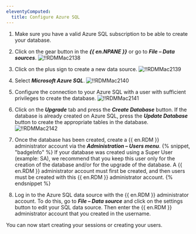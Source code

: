 ```yaml
---
eleventyComputed:
  title: Configure Azure SQL
---
```

1. Make sure you have a valid Azure SQL subscription to be able to create your database.
1. Click on the gear button in the ***{{ en.NPANE }}*** or go to ***File – Data sources***.
![!!RDMMac2138](https://cdnweb.devolutions.net/docs/docs_en_rdm_mac_RDMMac2138.png)
1. Click on the plus sign to create a new data source.
![!!RDMMac2139](https://cdnweb.devolutions.net/docs/docs_en_rdm_mac_RDMMac2139.png)
1. Select ***Microsoft Azure SQL***.
![!!RDMMac2140](https://cdnweb.devolutions.net/docs/docs_en_rdm_mac_RDMMac2140.png)
1. Configure the connection to your Azure SQL with a user with sufficient privileges to create the database.
![!!RDMMac2141](https://cdnweb.devolutions.net/docs/docs_en_rdm_mac_RDMMac2141.png)
1. Click on the ***Upgrade*** tab and press the ***Create Database*** button. If the database is already created on Azure SQL, press the ***Update Database*** button to create the appropriate tables in the database.
![!!RDMMac2142](https://cdnweb.devolutions.net/docs/docs_en_rdm_mac_RDMMac2142.png)
1. Once the database has been created, create a {{ en.RDM }} administrator account via the ***Administration – Users menu***.
{% snippet, "badgeInfo" %}
If your database was created using a Super User (example: SA), we recommend that you keep this user only for the creation of the database and/or for the upgrade of the database. A {{ en.RDM }} administrator account must first be created, and then users must be created with this {{ en.RDM }} administrator account.
{% endsnippet %}

8. Log in to the Azure SQL data source with the {{ en.RDM }} administrator account. To do this, go to ***File – Data source*** and click on the settings button to edit your SQL data source. Then enter the {{ en.RDM }} administrator account that you created in the username.

You can now start creating your sessions or creating your users.
